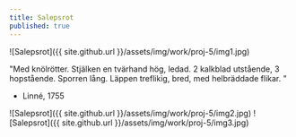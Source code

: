 ```yaml
---
title: Salepsrot
published: true
---
```


![Salepsrot]({{ site.github.url }}/assets/img/work/proj-5/img1.jpg)

"Med knölrötter. Stjälken en tvärhand hög, ledad. 2 kalkblad utstående, 3 hopstående. Sporren lång. Läppen treflikig, bred, med helbräddade flikar. " 

- Linné, 1755

![Salepsrot]({{ site.github.url }}/assets/img/work/proj-5/img2.jpg)
![Salepsrot]({{ site.github.url }}/assets/img/work/proj-5/img3.jpg)
